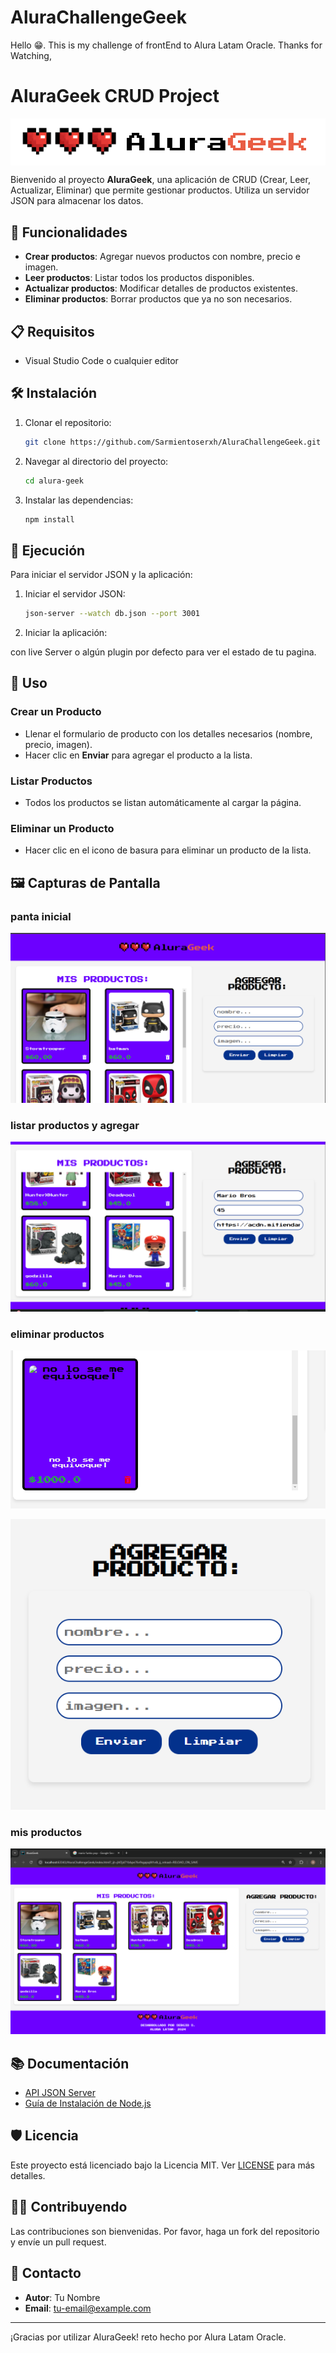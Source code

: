 # AluraChallengeGeek
Hello 😁. This is my challenge of frontEnd to Alura Latam Oracle. Thanks for Watching,
# AluraGeek CRUD Project
<div style="background: #fff; display: flex; justify-content: center; align-items: center" >
<img src="images/aluraLogoGeek.svg" alt="logo AluraGeek">
</div>

Bienvenido al proyecto **AluraGeek**, una aplicación de CRUD (Crear, Leer, Actualizar, Eliminar) que permite gestionar productos. Utiliza un servidor JSON para almacenar los datos.

## 🚀 Funcionalidades

- **Crear productos**: Agregar nuevos productos con nombre, precio e imagen.
- **Leer productos**: Listar todos los productos disponibles.
- **Actualizar productos**: Modificar detalles de productos existentes.
- **Eliminar productos**: Borrar productos que ya no son necesarios.

## 📋 Requisitos

- Visual Studio Code o cualquier editor 

## 🛠️ Instalación

1. Clonar el repositorio:

    ```bash
    git clone https://github.com/Sarmientoserxh/AluraChallengeGeek.git
    ```

2. Navegar al directorio del proyecto:

    ```bash
    cd alura-geek
    ```

3. Instalar las dependencias:

    ```bash
    npm install
    ```

## 🚀 Ejecución

Para iniciar el servidor JSON y la aplicación:

1. Iniciar el servidor JSON:

    ```bash
    json-server --watch db.json --port 3001
    ```

2. Iniciar la aplicación:

 con live Server o algún plugin por defecto para ver el estado de tu pagina.

## 🔧 Uso

### Crear un Producto

- Llenar el formulario de producto con los detalles necesarios (nombre, precio, imagen).
- Hacer clic en **Enviar** para agregar el producto a la lista.

### Listar Productos

- Todos los productos se listan automáticamente al cargar la página.

### Eliminar un Producto

- Hacer clic en el icono de basura para eliminar un producto de la lista.

## 🖼️ Capturas de Pantalla
### panta inicial
![img.png](images/img.png)

### listar productos y agregar
![img_1.png](images/img_1.png)

### eliminar productos
![img_2.png](images/img_2.png)

![img_3.png](images/img_3.png)

### mis productos
![img.png](images/img_4.png)
## 📚 Documentación

- [API JSON Server](https://github.com/typicode/json-server)
- [Guía de Instalación de Node.js](https://nodejs.org/es/)

## 🛡️ Licencia

Este proyecto está licenciado bajo la Licencia MIT. Ver [LICENSE](LICENSE) para más detalles.

## 👨‍💻 Contribuyendo

Las contribuciones son bienvenidas. Por favor, haga un fork del repositorio y envíe un pull request.

## 📧 Contacto

- **Autor**: Tu Nombre
- **Email**: tu-email@example.com

---

¡Gracias por utilizar AluraGeek! reto hecho por Alura Latam Oracle.
